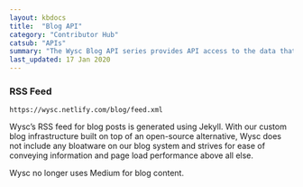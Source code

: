 ```yaml
---
layout: kbdocs
title:  "Blog API"
category: "Contributor Hub"
catsub: "APIs"
summary: "The Wysc Blog API series provides API access to the data that populates Wysc Blog."
last_updated: 17 Jan 2020
---
```


### RSS Feed

```
https://wysc.netlify.com/blog/feed.xml
```

Wysc’s RSS feed for blog posts is generated using Jekyll. With our custom blog infrastructure built on top of an open-source alternative, Wysc does not include any bloatware on our blog system and strives for ease of conveying information and page load performance above all else.

Wysc no longer uses Medium for blog content.
